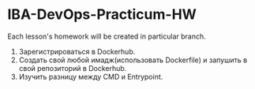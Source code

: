 # IBA-DevOps-Practicum-HW
Each lesson's homework will be created in particular branch.

1. Зарегистрироваться в Dockerhub.
2. Создать свой любой имадж(использовать Dockerfile) и запушить в свой репозиторий в Dockerhub.
3. Изучить разницу между CMD и Entrypoint.
